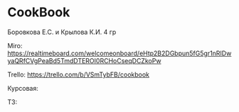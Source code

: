 # CookBook

Боровкова Е.С. и Крылова К.И. 
4 гр

Miro: https://realtimeboard.com/welcomeonboard/eHtp2B2DGbpun5fG5gr1nRIDwyaQRfCVgPeaBd5TmdDTEROI0RCHoCseqDCZkoPw

Trello: https://trello.com/b/VSmTybFB/cookbook

Курсовая: 

ТЗ:
